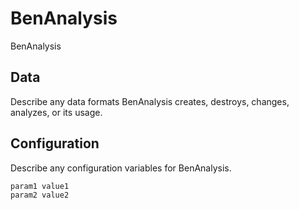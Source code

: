 # BenAnalysis

BenAnalysis

## Data

Describe any data formats BenAnalysis creates, destroys, changes, analyzes, or its usage.




## Configuration

Describe any configuration variables for BenAnalysis.

```
param1 value1
param2 value2
```
